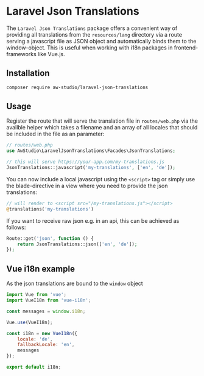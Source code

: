 # Laravel Json Translations

The `Laravel Json Translations` package offers a convenient way of providing all translations from the `resources/lang` directory via a route serving a javascript file as JSON object and automatically binds them to the window-object.
This is useful when working with i18n packages in frontend-frameworks like Vue.js. 

## Installation

```bash
composer require aw-studio/laravel-json-translations
```

## Usage

Register the route that will serve the translation file in `routes/web.php` via the availble helper which takes a filename and an array of all locales that should be included in the file as an parameter:

```php
// routes/web.php
use AwStudio\LaravelJsonTranslations\Facades\JsonTranslations;

// this will serve https://your-app.com/my-translations.js
JsonTranslations::javascript('my-translations', ['en', 'de']);
```

You can now include a local javascript using the `<script>` tag or simply use the blade-directive in a view where you need to provide the json translations:

```php
// will render to <script src="/my-translations.js"></script>
@translations('my-translations')
```

If you want to receive raw json e.g. in an api, this can be achieved as follows:

```php
Route::get('json', function () {
    return JsonTranslations::json(['en', 'de']);
});
```

## Vue i18n example

As the json translations are bound to the `window` object 

```js
import Vue from 'vue';
import VueI18n from 'vue-i18n';

const messages = window.i18n;

Vue.use(VueI18n);

const i18n = new VueI18n({
    locale: 'de',
    fallbackLocale: 'en',
    messages
});

export default i18n;
```